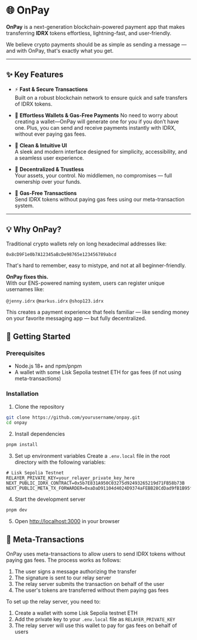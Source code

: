 # 🌐 OnPay

**OnPay** is a next-generation blockchain-powered payment app that makes transferring **IDRX** tokens effortless, lightning-fast, and user-friendly.

We believe crypto payments should be as simple as sending a message — and with OnPay, that's exactly what you get.

---

## ✨ Key Features

- ⚡ **Fast & Secure Transactions**  
  Built on a robust blockchain network to ensure quick and safe transfers of IDRX tokens.

- 🧠 **Effortless Wallets & Gas-Free Payments**
  No need to worry about creating a wallet—OnPay will generate one for you if you don’t have one. Plus, you can send and receive payments instantly with IDRX, without ever paying gas fees.

- 🎨 **Clean & Intuitive UI**  
  A sleek and modern interface designed for simplicity, accessibility, and a seamless user experience.

- 🔐 **Decentralized & Trustless**  
  Your assets, your control. No middlemen, no compromises — full ownership over your funds.

- 💸 **Gas-Free Transactions**  
  Send IDRX tokens without paying gas fees using our meta-transaction system.

---

## 💡 Why OnPay?

Traditional crypto wallets rely on long hexadecimal addresses like:

`0x8cD9F1e0b7A12345aBcDe98765e123456789abcd`


That's hard to remember, easy to mistype, and not at all beginner-friendly.

**OnPay fixes this.**  
With our ENS-powered naming system, users can register unique usernames like:


`@jenny.idrx` `@markus.idrx` `@shop123.idrx`

This creates a payment experience that feels familiar — like sending money on your favorite messaging app — but fully decentralized.

## 🚀 Getting Started

### Prerequisites

- Node.js 18+ and npm/pnpm
- A wallet with some Lisk Sepolia testnet ETH for gas fees (if not using meta-transactions)

### Installation

1. Clone the repository
```bash
git clone https://github.com/yourusername/onpay.git
cd onpay
```

2. Install dependencies
```bash
pnpm install
```

3. Set up environment variables
Create a `.env.local` file in the root directory with the following variables:
```
# Lisk Sepolia Testnet
RELAYER_PRIVATE_KEY=your_relayer_private_key_here
NEXT_PUBLIC_IDRX_CONTRACT=0x5b7E831A950C03275d92493265219d71FB58b73B
NEXT_PUBLIC_META_TX_FORWARDER=0xaDaD91104d4024D9374aFEBB28CdDad9fB1B95f3
```

4. Start the development server
```bash
pnpm dev
```

5. Open [http://localhost:3000](http://localhost:3000) in your browser

## 🔧 Meta-Transactions

OnPay uses meta-transactions to allow users to send IDRX tokens without paying gas fees. The process works as follows:

1. The user signs a message authorizing the transfer
2. The signature is sent to our relay server
3. The relay server submits the transaction on behalf of the user
4. The user's tokens are transferred without them paying gas fees

To set up the relay server, you need to:

1. Create a wallet with some Lisk Sepolia testnet ETH
2. Add the private key to your `.env.local` file as `RELAYER_PRIVATE_KEY`
3. The relay server will use this wallet to pay for gas fees on behalf of users
